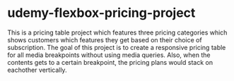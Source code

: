 # udemy-flexbox-pricing-project
This is a pricing table project which features three pricing categories which shows customers which features they get based on their choice of subscription.
The goal of this project is to create a responsive pricing table for all media breakpoints without using media queries. Also, when the contents gets to a certain breakpoint, the pricing plans would stack on eachother vertically.

